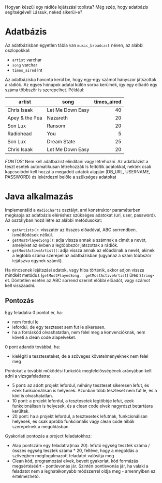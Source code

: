 Hogyan készül egy rádiós lejátszási toplista? Még szép, hogy adatbázis segítségével!
Lássuk, neked sikerül-e?

# Adatbázis

Az adatbázisban egyetlen tábla van `music_broadcast` néven, az alábbi oszlopokkal:

- `artist` varchar
- `song` varchar
- `times_aired` int

Az adatbázisba havonta kerül be, hogy egy-egy számot hányszor játszottak a rádiók. 
Az egyes hónapok adatai külön sorba kerülnek, így egy előadő egy száma többször is szerepelhet. Például:

| artist         | song             | times_aired |
|----------------|------------------|------------:|
| Chris Isaak    | Let Me Down Easy | 40          |
| Apey & the Pea | Nazareth         | 20          |
| Son Lux        | Ransom           | 20          |
| Radiohead      | You              | 5           |
| Son Lux        | Dream State      | 25          |
| Chris Isaak    | Let Me Down Easy | 20          |

*FONTOS:* Nem kell adatbázist elindítani vagy létrehozni. Az adatbázist a teszt esetek automatikusan létrehozzák ls feltöltik adatokkal, nektek csak kapcsolódni kell hozzá a megadott adatok alapján (DB_URL, USERNAME, PASSWORD) és lekérdezni belőle a szükséges adatokat

# Java alkalmazás

Implementáld a `RadioCharts` osztályt, ami konstruktor paraméterben megkapja az adatbázis eléréshez szükséges adatokat (url, user, password). Az osztályban hozd létre az alábbi metódusokat:

- `getArtists()`: visszatér az összes előadóval, ABC sorrendben, ismétlődések nélkül.
- `getMostPlayedSong()`: adja vissza annak a számnak a címét a nevét, amelyiket az évben a legtöbbször játszottak a rádiók.
- `getMostActiveArtist()`: adja vissza annak az előadónak a nevét, akinek a legtöbb száma szerepel az adatbázisban (ugyanaz a szám többször lejátszva egynek számít).

Ha nincsenek lejátszási adatok, vagy hiba történik, akkor adjon vissza mindkét metódus (`getMostPlayedSong, 
getMostActiveArtist`) üres `String`-et.
Döntetlen esetén az ABC sorrend szerint előbbi előadót, vagy számot kell visszaadni.

## Pontozás

Egy feladatra 0 pontot ér, ha:

- nem fordul le
- lefordul, de egy teszteset sem fut le sikeresen.
- ha a forráskód olvashatatlan, nem felel meg a konvencióknak, nem követi a clean code alapelveket.

0 pont adandó továbbá, ha:

- kielégíti a teszteseteket, de a szöveges követelményeknek nem felel meg

Pontokat a további működési funkciók megfelelősségének arányában kell adni a vizsgafeladatra:

- 5 pont: az adott projekt lefordul, néhány teszteset sikeresen lefut, és ezek funkcionálisan is helyesek. Azonban több
  teszteset nem fut le, és a kód is olvashatatlan.
- 10 pont: a projekt lefordul, a tesztesetek legtöbbje lefut, ezek funkcionálisan is helyesek, és a clean code elvek
  nagyrészt betartásra kerültek.
- 20 pont: ha a projekt lefordul, a tesztesetek lefutnak, funkcionálisan helyesek, és csak apróbb funkcionális vagy
  clean code hibák szerepelnek a megoldásban.

Gyakorlati pontozás a project feladatokhoz:

- Alap pontszám egy feladatra(max 20): lefutó egység tesztek száma / összes egység tesztek száma * 20, feltéve, hogy a
  megoldás a szövegben megfogalmazott feladatot valósítja meg
- Clean kód, programozási elvek, bevett gyakorlat, kód formázás megsértéséért - pontlevonás jár. Szintén pontlevonás
  jár, ha valaki a feladatot nem a leghatékonyabb módszerrel oldja meg - amennyiben ez értelmezhető.
